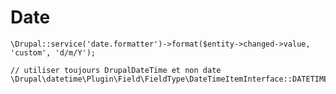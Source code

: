# Date

    \Drupal::service('date.formatter')->format($entity->changed->value, 'custom', 'd/m/Y');
    
    // utiliser toujours DrupalDateTime et non date
    \Drupal\datetime\Plugin\Field\FieldType\DateTimeItemInterface::DATETIME_STORAGE_FORMAT